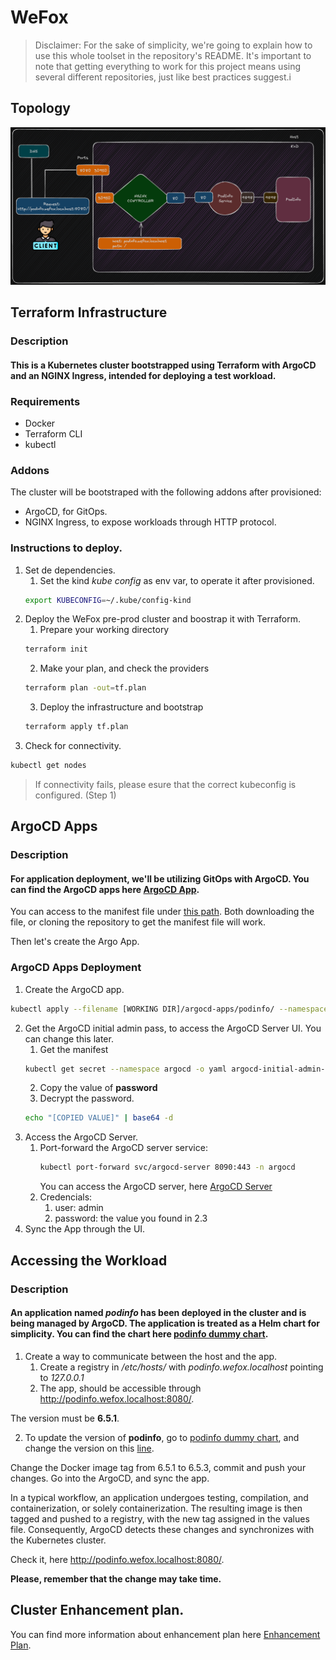 # WeFox
> Disclaimer: For the sake of simplicity, we're going to explain how to use this whole toolset in the repository's README. It's important to note that getting everything to work for this project means using several different repositories, just like best practices suggest.i

## Topology

![image](./images/topology.png)

## Terraform Infrastructure
### Description
#### This is a Kubernetes cluster bootstrapped using Terraform with ArgoCD and an NGINX Ingress, intended for deploying a test workload.

### Requirements
- Docker
- Terraform CLI
- kubectl

### Addons
The cluster will be bootstraped with the following addons after provisioned:
- ArgoCD, for GitOps.
- NGINX Ingress, to expose workloads through HTTP protocol.

### Instructions to deploy.
1. Set de dependencies.
    1. Set the kind *kube config* as env var, to operate it after provisioned.
    ```bash
    export KUBECONFIG=~/.kube/config-kind
    ```
3. Deploy the WeFox pre-prod cluster and boostrap it with Terraform.
    1. Prepare your working directory
    ```bash
    terraform init
    ```
    2. Make your plan, and check the providers
    ```bash
    terraform plan -out=tf.plan
    ```
    3. Deploy the infrastructure and bootstrap
    ```bash
    terraform apply tf.plan
    ```
4. Check for connectivity.
```bash
kubectl get nodes
```
> If connectivity fails, please esure that the correct kubeconfig is configured. (Step 1)

## ArgoCD Apps
### Description
#### For application deployment, we'll be utilizing GitOps with ArgoCD. You can find the ArgoCD apps here [ArgoCD App](https://github.com/rGarmendia/argocd-apps/tree/main).

You can access to the manifest file under [this path](https://github.com/rGarmendia/argocd-apps/tree/main/podinfo). Both downloading the file, or cloning the repository to get the manifest file will work.

Then let's create the Argo App.

### ArgoCD Apps Deployment
1. Create the ArgoCD app.
```bash
kubectl apply --filename [WORKING DIR]/argocd-apps/podinfo/ --namespace argocd
```
2. Get the ArgoCD initial admin pass, to access the ArgoCD Server UI. You can change this later.
    1. Get the manifest
    ```bash
    kubectl get secret --namespace argocd -o yaml argocd-initial-admin-secret
    ```
    2. Copy the value of **password**
    3. Decrypt the password.
    ```bash
    echo "[COPIED VALUE]" | base64 -d
    ```
3. Access the ArgoCD Server.
    1. Port-forward the ArgoCD server service:
        ```bash
        kubectl port-forward svc/argocd-server 8090:443 -n argocd
        ```
        You can access the ArgoCD server, here [ArgoCD Server](http://localhost:8090)
    2. Credencials:
        1. user: admin
        2. password: the value you found in 2.3
4. Sync the App through the UI.

## Accessing the Workload
### Description
#### An application named *podinfo* has been deployed in the cluster and is being managed by ArgoCD. The application is treated as a Helm chart for simplicity. You can find the chart here [podinfo dummy chart](https://github.com/rGarmendia/dummy-app).

1. Create a way to communicate between the host and the app.
    1. Create a registry in */etc/hosts/* with *podinfo.wefox.localhost* pointing to *127.0.0.1*
    2. The app, should be accessible through http://podinfo.wefox.localhost:8080/.

The version must be **6.5.1**.

2. To update the version of **podinfo**, go to [podinfo dummy chart](https://github.com/rGarmendia/dummy-app), and change the version on this [line](https://github.com/rGarmendia/dummy-app/blob/8b3d4076ce26e4a359d71e303e94416e6c594f3a/podinfo/podinfo-values.yaml#L6).

Change the Docker image tag from 6.5.1 to 6.5.3, commit and push your changes. Go into the ArgoCD, and sync the app.

In a typical workflow, an application undergoes testing, compilation, and containerization, or solely containerization. The resulting image is then tagged and pushed to a registry, with the new tag assigned in the values file. Consequently, ArgoCD detects these changes and synchronizes with the Kubernetes cluster.

Check it, here http://podinfo.wefox.localhost:8080/.

**Please, remember that the change may take time.**

## Cluster Enhancement plan.
You can find more information about enhancement plan here [Enhancement Plan](./docs/cluster-improvements.md).

